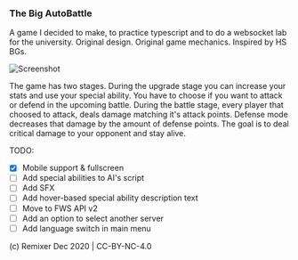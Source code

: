 ### The Big AutoBattle  
A game I decided to make, to practice typescript and to do a websocket lab for the university. Original design. Original game mechanics. Inspired by HS BGs.  
  
![Screenshot](https://i.imgur.com/oCcoi96.png)  

The game has two stages. During the upgrade stage you can increase your stats and use your special ability. You have to choose if you want to attack or defend in the upcoming battle. During the battle stage, every player that choosed to attack, deals damage matching it's attack points. Defense mode decreases that damage by the amount of defense points. The goal is to deal critical damage to your opponent and stay alive. 
  
TODO:  
 - [X] Mobile support & fullscreen  
 - [ ] Add special abilities to AI's script
 - [ ] Add SFX  
 - [ ] Add hover-based special ability description text  
 - [ ] Move to FWS API v2  
 - [ ] Add an option to select another server  
 - [ ] Add language switch in main menu  

(c) Remixer Dec 2020 | CC-BY-NC-4.0
